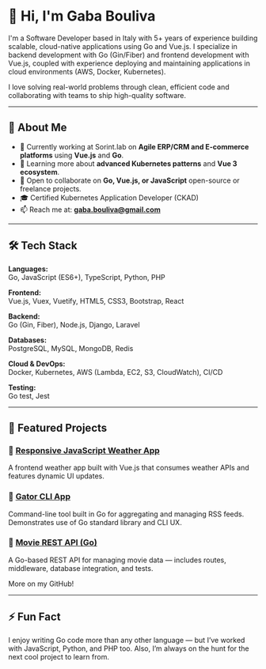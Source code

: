 # 👋 Hi, I'm Gaba Bouliva

I'm a Software Developer based in Italy with 5+ years of experience building scalable, cloud-native applications using Go and Vue.js. I specialize in backend development with Go (Gin/Fiber) and frontend development with Vue.js, coupled with experience deploying and maintaining applications in cloud environments (AWS, Docker, Kubernetes).

I love solving real-world problems through clean, efficient code and collaborating with teams to ship high-quality software.

---

## 🧠 About Me
- 🔭 Currently working at Sorint.lab on **Agile ERP/CRM and E-commerce platforms** using **Vue.js** and **Go**.
- 🌱 Learning more about **advanced Kubernetes patterns** and **Vue 3 ecosystem**.
- 👯 Open to collaborate on **Go, Vue.js, or JavaScript** open-source or freelance projects.
- 🎓 Certified Kubernetes Application Developer (CKAD)
- 📫 Reach me at: **gaba.bouliva@gmail.com**

---

## 🛠️ Tech Stack

**Languages:**  
Go, JavaScript (ES6+), TypeScript, Python, PHP

**Frontend:**  
Vue.js, Vuex, Vuetify, HTML5, CSS3, Bootstrap, React

**Backend:**  
Go (Gin, Fiber), Node.js, Django, Laravel

**Databases:**  
PostgreSQL, MySQL, MongoDB, Redis

**Cloud & DevOps:**  
Docker, Kubernetes, AWS (Lambda, EC2, S3, CloudWatch), CI/CD

**Testing:**  
Go test, Jest

---

## 📌 Featured Projects

### 🔹 [Responsive JavaScript Weather App](https://gaba-bouliva-weather-app.netlify.app)
A frontend weather app built with Vue.js that consumes weather APIs and features dynamic UI updates.

### 🔹 [Gator CLI App](https://github.com/gaba-bouliva/gator)
Command-line tool built in Go for aggregating and managing RSS feeds. Demonstrates use of Go standard library and CLI UX.

### 🔹 [Movie REST API (Go)](https://github.com/gaba-bouliva/movie-api)
A Go-based REST API for managing movie data — includes routes, middleware, database integration, and tests.


More on my GitHub!

---

## ⚡ Fun Fact
I enjoy writing Go code more than any other language — but I’ve worked with JavaScript, Python, and PHP too. Also, I’m always on the hunt for the next cool project to learn from.
